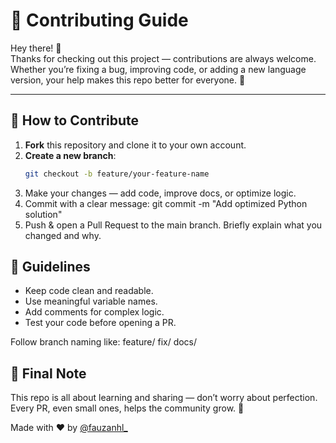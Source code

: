# 🤝 Contributing Guide

Hey there! 👋  
Thanks for checking out this project — contributions are always welcome.  
Whether you’re fixing a bug, improving code, or adding a new language version, your help makes this repo better for everyone. 🚀  

---

## 🧩 How to Contribute

1. **Fork** this repository and clone it to your own account.  
2. **Create a new branch**:
   ```bash
   git checkout -b feature/your-feature-name
3. Make your changes — add code, improve docs, or optimize logic.
4. Commit with a clear message:
git commit -m "Add optimized Python solution"
5. Push & open a Pull Request to the main branch.
Briefly explain what you changed and why.

## 🧠 Guidelines

- Keep code clean and readable.
- Use meaningful variable names.
- Add comments for complex logic.
- Test your code before opening a PR.

Follow branch naming like:
feature/<something-new>
fix/<something-fixed>
docs/<doc-update>

## 🌟 Final Note

This repo is all about learning and sharing — don’t worry about perfection.
Every PR, even small ones, helps the community grow. 💪

Made with ❤️ by [@fauzanhl_](https://x.com/fauzanhl_)
